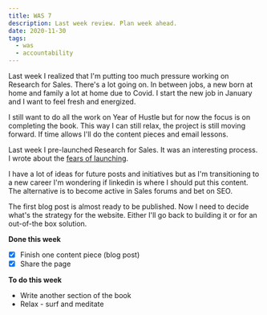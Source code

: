 ```yaml
---
title: WAS 7
description: Last week review. Plan week ahead.
date: 2020-11-30
tags:
  - was
  - accountability
---
```

Last week I realized that I'm putting too much pressure working on Research for Sales. There's a lot going on. In between jobs, a new born at home and family a lot at home due to Covid. 
I start the new job in January and I want to feel fresh and energized. 

I still want to do all the work on Year of Hustle but for now the focus is on completing the book. This way I can still relax, the project is still moving forward. If time allows I'll do the content pieces and email lessons. 

Last week I pre-launched Research for Sales. It was an interesting process. I wrote about the [fears of launching](https://ameneres.com/post/fearoflaunching).

I have a lot of ideas for future posts and initiatives but as I'm transitioning to a new career I'm wondering if linkedin is where I should put this content. The alternative is to become active in Sales forums and bet on SEO.

The first blog post is almost ready to be published. Now I need to decide what's the strategy for the website. Either I'll go back to building it or for an out-of-the box solution.

**Done this week**
- [x] Finish one content piece (blog post)
- [x] Share the page

**To do this week**
- Write another section of the book
- Relax - surf and meditate
